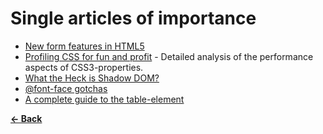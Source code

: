 # Single articles of importance

- [New form features in HTML5](http://dev.opera.com/articles/view/new-form-features-in-html5/) 
- [Profiling CSS for fun and profit](http://perfectionkills.com/profiling-css-for-fun-and-profit-optimization-notes/) - Detailed analysis of the performance aspects of CSS3-properties.
- [What the Heck is Shadow DOM?](http://glazkov.com/2011/01/14/what-the-heck-is-shadow-dom/)
- [@font-face gotchas](http://paulirish.com/2010/font-face-gotchas/)
- [A complete guide to the table-element](http://css-tricks.com/complete-guide-table-element/)

**[← Back](README.md)**